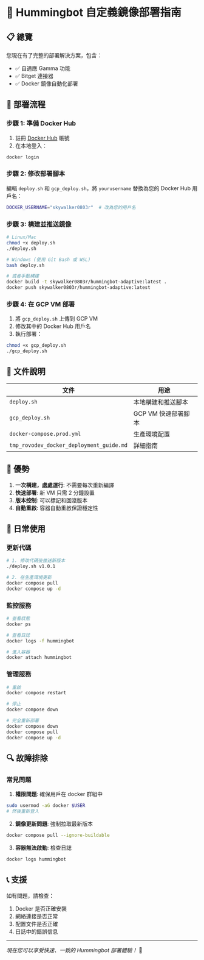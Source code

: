 # 🚀 Hummingbot 自定義鏡像部署指南

## 📋 總覽

您現在有了完整的部署解決方案，包含：
- ✅ 自適應 Gamma 功能
- ✅ Bitget 連接器
- ✅ Docker 鏡像自動化部署

## 🔧 部署流程

### 步驟 1: 準備 Docker Hub

1. 註冊 [Docker Hub](https://hub.docker.com/) 帳號
2. 在本地登入：
```bash
docker login
```

### 步驟 2: 修改部署腳本

編輯 `deploy.sh` 和 `gcp_deploy.sh`，將 `yourusername` 替換為您的 Docker Hub 用戶名：

```bash
DOCKER_USERNAME="skywalker0803r"  # 改為您的用戶名
```

### 步驟 3: 構建並推送鏡像

```bash
# Linux/Mac
chmod +x deploy.sh
./deploy.sh

# Windows (使用 Git Bash 或 WSL)
bash deploy.sh

# 或者手動構建
docker build -t skywalker0803r/hummingbot-adaptive:latest .
docker push skywalker0803r/hummingbot-adaptive:latest
```

### 步驟 4: 在 GCP VM 部署

1. 將 `gcp_deploy.sh` 上傳到 GCP VM
2. 修改其中的 Docker Hub 用戶名
3. 執行部署：

```bash
chmod +x gcp_deploy.sh
./gcp_deploy.sh
```

## 📁 文件說明

| 文件 | 用途 |
|------|------|
| `deploy.sh` | 本地構建和推送腳本 |
| `gcp_deploy.sh` | GCP VM 快速部署腳本 |
| `docker-compose.prod.yml` | 生產環境配置 |
| `tmp_rovodev_docker_deployment_guide.md` | 詳細指南 |

## 🎯 優勢

1. **一次構建，處處運行**: 不需要每次重新編譯
2. **快速部署**: 新 VM 只需 2 分鐘設置
3. **版本控制**: 可以標記和回滾版本
4. **自動重啟**: 容器自動重啟保證穩定性

## 🚀 日常使用

### 更新代碼
```bash
# 1. 修改代碼後推送新版本
./deploy.sh v1.0.1

# 2. 在生產環境更新
docker compose pull
docker compose up -d
```

### 監控服務
```bash
# 查看狀態
docker ps

# 查看日誌
docker logs -f hummingbot

# 進入容器
docker attach hummingbot
```

### 管理服務
```bash
# 重啟
docker compose restart

# 停止
docker compose down

# 完全重新部署
docker compose down
docker compose pull
docker compose up -d
```

## 🔍 故障排除

### 常見問題

1. **權限問題**: 確保用戶在 docker 群組中
```bash
sudo usermod -aG docker $USER
# 然後重新登入
```

2. **鏡像更新問題**: 強制拉取最新版本
```bash
docker compose pull --ignore-buildable
```

3. **容器無法啟動**: 檢查日誌
```bash
docker logs hummingbot
```

## 📞 支援

如有問題，請檢查：
1. Docker 是否正確安裝
2. 網絡連接是否正常
3. 配置文件是否正確
4. 日誌中的錯誤信息

---

*現在您可以享受快速、一致的 Hummingbot 部署體驗！* 🎉